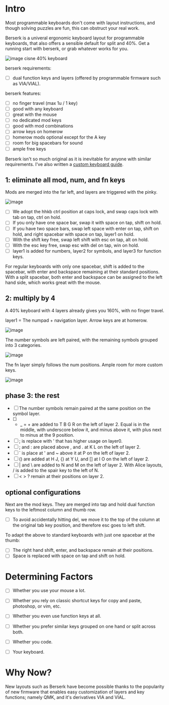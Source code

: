 # Intro
Most programmable keyboards don't come with layout instructions, and though solving puzzles are fun, this can obstruct your real work. 

Berserk is a univeral ergonomic keyboard layout for programmable keyboards, that also offers a sensible default for split and 40%. Get a running start with berserk, or grab whatever works for you. 


![image](https://pbs.twimg.com/media/GRINuIqbYAEL3nf?format=jpg&name=4096x4096)
cisne 40% keyboard

berserk requirements:

- [ ] dual function keys and layers (offered by programmable firmware such as VIA/VIAL).

berserk features:

- [ ] no finger travel (max 1u / 1 key)
- [ ] good with any keyboard
- [ ] great with the mouse
- [ ] no dedicated mod keys
- [ ] good with mod combinations
- [ ] arrow keys on homerow
- [ ] homerow mods optional except for the A key
- [ ] room for big spacebars for sound
- [ ] ample free keys

Berserk isn't so much original as it is inevitable for anyone with similar requirements.  I've also written a [custom keyboard guide](https://github.com/johans-work/custom-keyboard-guide). 

## 1: eliminate all mod, num, and fn keys

Mods are merged into the far left, and layers are triggered with the pinky.

![image](https://github.com/johans-work/berserk/assets/108384802/a668aacc-a49a-4440-bbb3-f735956d37f9)

- [ ] We adopt the hhkb ctrl position at caps lock, and swap caps lock with tab on tap, ctrl on hold.
- [ ] If you only have one space bar, swap it with space on tap, shift on hold.
- [ ] If you have two space bars, swap left space with enter on tap, shift on hold, and right spacebar with space on tap, layer1 on hold.
- [ ] With the shift key free, swap left shift with esc on tap, alt on hold.
- [ ] With the esc key free, swap esc with del on tap, win on hold.
- [ ] layer1 is added for numbers, layer2 for symbols, and layer3 for function keys.

For regular keyboards with only one spacebar, shift is added to the spacebar, with enter and backspace remaining at their standard positions. With a split spacebar, both enter and backspace can be assigned to the left hand side, which works great with the mouse.

## 2: multiply by 4

A 40% keyboard with 4 layers already gives you 160%, with no finger travel.

layer1 = The numpad + navigation layer. Arrow keys are at homerow.

![image](https://github.com/johans-work/berserk/assets/108384802/7c697354-d504-4b42-a7bf-f9dd31bbbaef)

The number symbols are left paired, with the remaining symbols grouped into 3 categories.

![image](https://github.com/johans-work/berserk/assets/108384802/86fe64f5-8e4a-407f-a566-f8c986bc50f6)

The fn layer simply follows the num positions. Ample room for more custom keys.

![image](https://github.com/johans-work/berserk/assets/108384802/1715f475-7f3c-4752-be03-2271276ff1e0)

## phase 3: the rest

- [ ] The number symbols remain paired at the same position on the symbol layer.
- [ ] - _ = + are added to T B G R on the left of layer 2. Equal is in the middle, with underscore below it, and minus above it, with plus next to minus at the 9 position.
- [ ] ; is replace with ' that has higher usage on layer0.
- [ ] ; and : are placed above , and . at K L on the left of layer 2.
- [ ] ` is place at ' and ~ above it at P on the left of layer 2.  
- [ ] () are added at H J, {} at Y U, and [] at I O on the left of layer 2. 
- [ ] | and \ are added to N and M on the left of layer 2. With Alice layouts, / is added to the spair key to the left of N.
- [ ] < > ? remain at their positions on layer 2.

## optional configurations

Next are the mod keys. They are merged into tap and hold dual function keys to the leftmost column and thumb row.


- [ ] To avoid accidentally hitting del, we move it to the top of the column at the original tab key position, and therefore esc goes to left shift.
      
To adapt the above to standard keyboards with just one spacebar at the thumb:

- [ ] The right hand shift, enter, and backspace remain at their positions.
- [ ] Space is replaced with space on tap and shift on hold.

# Determining Factors

- [ ] Whether you use your mouse a lot.
- [ ] Whether you rely on classic shortcut keys for copy and paste, photoshop, or vim, etc.
- [ ] Whether you even use function keys at all.
- [ ] Whether you prefer similar keys grouped on one hand or split across both.
- [ ] Whether you code.
- [ ] Your keyboard.



# Why Now?

New layouts such as Berserk have become possible thanks to the popularity of new firmware that enables easy customization of layers and key functions; namely QMK, and it's derivatives VIA and VIAL.






